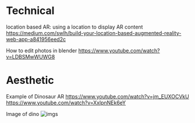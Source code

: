 # Technical

location based AR: using a location to display AR content 
https://medium.com/swlh/build-your-location-based-augmented-reality-web-app-a841956eed2c

How to edit photos in blender
https://www.youtube.com/watch?v=LDBSMwWUWG8

# Aesthetic

Example of Dinosaur AR
https://www.youtube.com/watch?v=jm_EUXOCVkU
https://www.youtube.com/watch?v=XxlpnNEk6eY

Image of dino
![imgs](https://kidsactivitiesblog--o--com.follycdn.com/wp-content/uploads/2020/07/google-ar-dinosaurs-feature.png)

